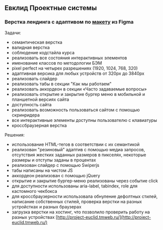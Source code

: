 ## Евклид Проектные системы

### Верстка лендинга с адаптивом по [макету](https://www.figma.com/file/ZxkTTtTw6dewjwiFnirCv6/Cld-Copy?node-id=160%3A1052) из Figma

Задачи:
+ семантическая верстка
+ валидная верстка
+ соблюдение кодстайла курса
+ реализовать все состояния интерактивных элементов
+ именование классов по методологии БЭМ
+ pixel perfect на четырех разрешениях (1920, 1024, 768, 320)
+ адаптивная версика для любых устройств от 320px до 3840px
+ реализовать слайдер
+ реализовать табы в секции "Как мы работаем"
+ реализовать аккордеон в секции «Часто задаваемые вопросы»
+ реализовать открытие и закрытие бургер меню в мобильной и планшетной версиях сайта
+ доступность сайта
+ реализовать возможность пользоваться сайтом с помощью скринридера 
+ все интерактивные элементы доступны пользователю с клавиатуры
+ кроссбраузерная верстка

Решения: 
+ использование HTML-тегов в соответствии с их семантикой
+ реализован "резиновый" адаптив с помощью медиа запросов, отсутствия жестких заданных размеров в пикселях, некоторые размеры и отступы заданы в процентах
+ реализован слайдер с помощью Swiperjs
+ табы написаны на чистом JS
+ аккордеон реализован с помощью jQuery 
+ открытие и закрытие бургер-меню реализованы через событие click
+ для доступности использованы aria-label, tabindex, role для кастомного чекбокса
+ для кроссбраузерности использовала обнуление дефолтных стилей, написание собственных стилей, проверка верстки на разных устройстках и разных браузерах
+ загрузка верстки на хостинг, что позволило проверить работу на разных устройствах [http://project-euclid.tmweb.ru/](http://project-euclid.tmweb.ru/)
